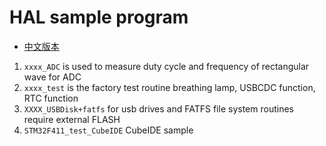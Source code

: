 # HAL sample program

* [中文版本](./README-zh.md)

1. `xxxx_ADC`               is used to measure duty cycle and frequency of rectangular wave for ADC
2. `xxxx_test`              is the factory test routine breathing lamp, USBCDC function, RTC function
3. `XXXX_USBDisk+fatfs`     for usb drives and FATFS file system routines require external FLASH
4. `STM32F411_test_CubeIDE` CubeIDE sample
